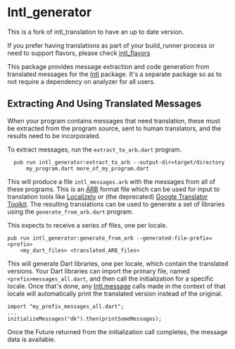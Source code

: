 Intl_generator
====

This is a fork of intl_translation to have an up to date version.

If you prefer having translations as part of your build_runner process or need to support flavors, please check [intl_flavors](https://pub.dev/packages/intl_flavors)

This package provides message extraction and code generation from translated
messages for the [Intl][Intl] package. It's a separate package so as to not
require a dependency on analyzer for all users.

## Extracting And Using Translated Messages

When your program contains messages that need translation, these must
be extracted from the program source, sent to human translators, and the
results need to be incorporated.

To extract messages, run the `extract_to_arb.dart` program.

      pub run intl_generator:extract_to_arb --output-dir=target/directory
          my_program.dart more_of_my_program.dart

This will produce a file `intl_messages.arb` with the messages from all of these
programs. This is an [ARB][ARB] format file which can be used for input to
translation tools like [Localizely][Localizely] or (the deprecated) [Google
Translator Toolkit](https://translate.google.com/toolkit/). The resulting
translations can be used to generate a set of libraries using the
`generate_from_arb.dart` program.

This expects to receive a series of files, one per
locale.

```
pub run intl_generator:generate_from_arb --generated-file-prefix=<prefix>
    <my_dart_files> <translated_ARB_files>
```

This will generate Dart libraries, one per locale, which contain the
translated versions. Your Dart libraries can import the primary file,
named `<prefix>messages_all.dart`, and then call the initialization
for a specific locale. Once that's done, any
[Intl.message][Intl.message] calls made in the context of that locale
will automatically print the translated version instead of the
original.

    import "my_prefix_messages_all.dart";
    ...
    initializeMessages("dk").then(printSomeMessages);

Once the Future returned from the initialization call completes, the
message data is available.

[Intl]: https://www.dartdocs.org/documentation/intl/latest
[Intl.message]: https://www.dartdocs.org/documentation/intl/latest/intl/Intl/message.html
[ARB]: https://code.google.com/p/arb/wiki/ApplicationResourceBundleSpecification
[Localizely]: https://localizely.com/

